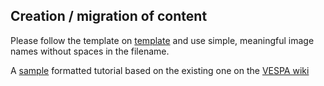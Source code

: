 
## Creation / migration of content 

Please follow the template on [template](template) and use simple, meaningful image names without spaces in the filename.

A [sample](sample) formatted tutorial based on the existing one on the [VESPA wiki](https://voparis-confluence.obspm.fr/pages/viewpage.action?pageId=564111)
